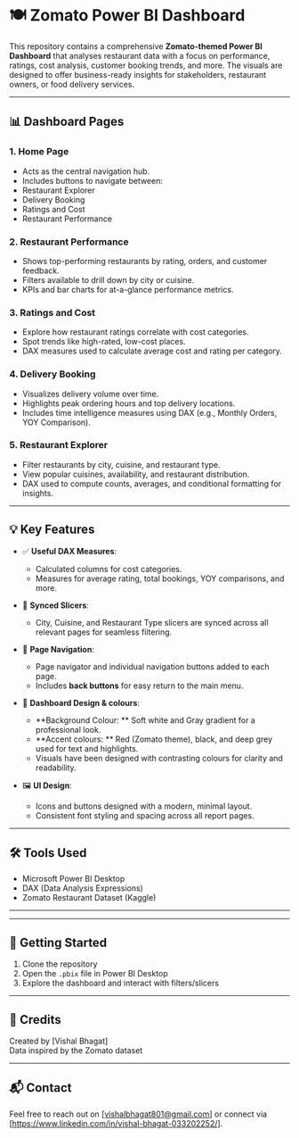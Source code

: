 # 🍽️ Zomato Power BI Dashboard

This repository contains a comprehensive **Zomato-themed Power BI Dashboard** that analyses restaurant data with a focus on performance, ratings, cost analysis, customer booking trends, and more. The visuals are designed to offer business-ready insights for stakeholders, restaurant owners, or food delivery services.

---

## 📊 Dashboard Pages

### 1. **Home Page**
- Acts as the central navigation hub.
- Includes buttons to navigate between:
- Restaurant Explorer
- Delivery Booking
- Ratings and Cost
- Restaurant Performance

### 2. **Restaurant Performance**
- Shows top-performing restaurants by rating, orders, and customer feedback.
- Filters available to drill down by city or cuisine.
- KPIs and bar charts for at-a-glance performance metrics.

### 3. **Ratings and Cost**
- Explore how restaurant ratings correlate with cost categories.
- Spot trends like high-rated, low-cost places.
- DAX measures used to calculate average cost and rating per category.

### 4. **Delivery Booking**
- Visualizes delivery volume over time.
- Highlights peak ordering hours and top delivery locations.
- Includes time intelligence measures using DAX (e.g., Monthly Orders, YOY Comparison).


### 5. **Restaurant Explorer**
- Filter restaurants by city, cuisine, and restaurant type.
- View popular cuisines, availability, and restaurant distribution.
- DAX used to compute counts, averages, and conditional formatting for insights.

---


## 💡 Key Features

- ✅ **Useful DAX Measures**:
  - Calculated columns for cost categories.
  - Measures for average rating, total bookings, YOY comparisons, and more.

- 🔄 **Synced Slicers**:
  - City, Cuisine, and Restaurant Type slicers are synced across all relevant pages for seamless filtering.

- 🔁 **Page Navigation**:
  - Page navigator and individual navigation buttons added to each page.
  - Includes **back buttons** for easy return to the main menu.

- 🎨 **Dashboard Design & colours**:
  - **Background Colour: ** Soft white and Gray gradient for a professional look.
  - **Accent colours: ** Red (Zomato theme), black, and deep grey used for text and highlights.
  - Visuals have been designed with contrasting colours for clarity and readability.

- 🖼️ **UI Design**:
  - Icons and buttons designed with a modern, minimal layout.
  - Consistent font styling and spacing across all report pages.

---



## 🛠️ Tools Used

- Microsoft Power BI Desktop
- DAX (Data Analysis Expressions)
- Zomato Restaurant Dataset (Kaggle)

---


---

## 🚀 Getting Started

1. Clone the repository
2. Open the `.pbix` file in Power BI Desktop
3. Explore the dashboard and interact with filters/slicers


---

## 🙌 Credits

Created by [Vishal Bhagat]  
Data inspired by the Zomato dataset

---

## 📬 Contact

Feel free to reach out on [vishalbhagat801@gmail.com] or connect via [https://www.linkedin.com/in/vishal-bhagat-033202252/].

